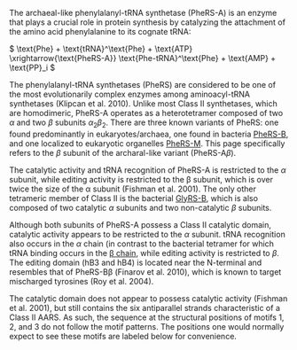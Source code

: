 
The archaeal-like phenylalanyl-tRNA synthetase (PheRS-A) is an enzyme that plays a crucial role in protein synthesis by catalyzing the attachment of the amino acid phenylalanine to its cognate tRNA:




$ \text{Phe} + \text{tRNA}^\text{Phe} + \text{ATP} \xrightarrow{\text{PheRS-A}} \text{Phe-tRNA}^\text{Phe} + \text{AMP} + \text{PP}_i  $



The phenylalanyl-tRNA synthetases (PheRS) are considered to be one of the most evolutionarily complex enzymes among aminoacyl-tRNA synthetases (Klipcan et al. 2010).
Unlike most Class II synthetases, which are homodimeric, PheRS-A operates as a heterotetramer composed of two $\alpha$ and two $\beta$ subunits $\alpha_2 \beta_2$. 
There are three known variants of PheRS: one found predominantly in eukaryotes/archaea, one found in bacteria [PheRS-B](/class2/phe1), and one localized to eukaryotic organelles [PheRS-M](/class2/phe5). 
This page specifically refers to the $\beta$ subunit of the archaral-like variant (PheRS-A$\beta$). 




The catalytic activity and tRNA recognition of PheRS-A is restricted to the $\alpha$ subunit, while  editing activity is restricted to the &beta; subunit, which is over twice the size of the &alpha; subunit (Fishman et al. 2001). The only other tetrameric member of Class II is the bacterial [GlyRS-B](/class2/gly2), which is also composed of two catalytic $\alpha$ subunits and two non-catalytic $\beta$ subunits.

Although both subunits of PheRS-A possess a Class II catalytic domain, catalytic activity appears to be restricted to the $\alpha$ subunit. tRNA recognition also occurs in the $\alpha$ chain (in contrast to the bacterial tetramer for which tRNA binding occurs in the [&beta; chain](/class2/phe2/), while editing activity is restricted to $\beta$. The editing domain (hB3 and hB4) is located near the N-terminal and resembles that of PheRS-B&beta; (Finarov et al. 2010), which is known to target mischarged tyrosines (Roy et al. 2004).

The catalytic domain does not appear to possess catalytic activity (Fishman et al. 2001), but still contains the six antiparallel strands characteristic of a Class II AARS. As such, the sequence at the structural positions of motifs 1, 2, and 3 do not follow the motif patterns. The positions one would normally expect to see these motifs are labeled below for convenience.


						
						



